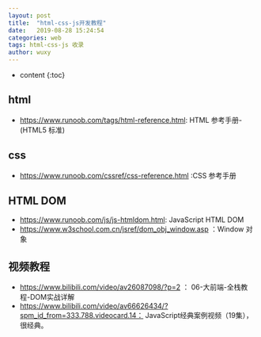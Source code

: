 ```yaml
---
layout: post
title:  "html-css-js开发教程"
date:   2019-08-28 15:24:54
categories: web
tags: html-css-js 收录
author: wuxy
---
```


* content
{:toc}

## html
- https://www.runoob.com/tags/html-reference.html: HTML 参考手册- (HTML5 标准)


## css
- https://www.runoob.com/cssref/css-reference.html :CSS 参考手册

## HTML DOM
- https://www.runoob.com/js/js-htmldom.html: JavaScript HTML DOM
- https://www.w3school.com.cn/jsref/dom_obj_window.asp ：Window 对象

## 视频教程
- https://www.bilibili.com/video/av26087098/?p=2 ： 06-大前端-全栈教程-DOM实战详解
- https://www.bilibili.com/video/av66626434/?spm_id_from=333.788.videocard.14： JavaScript经典案例视频（19集），很经典。
